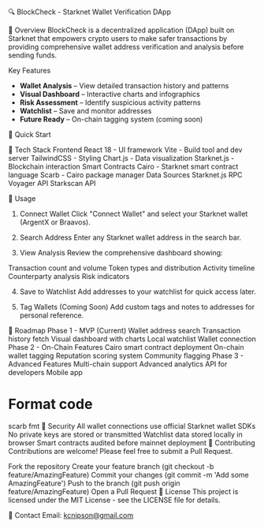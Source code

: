 🔍 BlockCheck - Starknet Wallet Verification DApp


🎯 Overview
BlockCheck is a decentralized application (DApp) built on Starknet that empowers crypto users to make safer transactions by providing comprehensive wallet address verification and analysis before sending funds.

Key Features
-  **Wallet Analysis** – View detailed transaction history and patterns  
-  **Visual Dashboard** – Interactive charts and infographics  
-  **Risk Assessment** – Identify suspicious activity patterns  
-  **Watchlist** – Save and monitor addresses  
-  **Future Ready** – On-chain tagging system (coming soon)

🚀 Quick Start


🧱 Tech Stack
Frontend
React 18 - UI framework
Vite - Build tool and dev server
TailwindCSS - Styling
Chart.js - Data visualization
Starknet.js - Blockchain interaction
Smart Contracts
Cairo - Starknet smart contract language
Scarb - Cairo package manager
Data Sources
Starknet.js RPC
Voyager API
Starkscan API



🎨 Usage
1. Connect Wallet
Click "Connect Wallet" and select your Starknet wallet (ArgentX or Braavos).

2. Search Address
Enter any Starknet wallet address in the search bar.

3. View Analysis
Review the comprehensive dashboard showing:

Transaction count and volume
Token types and distribution
Activity timeline
Counterparty analysis
Risk indicators

4. Save to Watchlist
Add addresses to your watchlist for quick access later.

5. Tag Wallets (Coming Soon)
Add custom tags and notes to addresses for personal reference.

🔮 Roadmap
Phase 1 - MVP (Current)
 Wallet address search
 Transaction history fetch
 Visual dashboard with charts
 Local watchlist
 Wallet connection
Phase 2 - On-Chain Features
 Cairo smart contract deployment
 On-chain wallet tagging
 Reputation scoring system
 Community flagging
Phase 3 - Advanced Features
 Multi-chain support
 Advanced analytics
 API for developers
 Mobile app



# Format code
scarb fmt
🔐 Security
All wallet connections use official Starknet wallet SDKs
No private keys are stored or transmitted
Watchlist data stored locally in browser
Smart contracts audited before mainnet deployment
🤝 Contributing
Contributions are welcome! Please feel free to submit a Pull Request.

Fork the repository
Create your feature branch (git checkout -b feature/AmazingFeature)
Commit your changes (git commit -m 'Add some AmazingFeature')
Push to the branch (git push origin feature/AmazingFeature)
Open a Pull Request
📄 License
This project is licensed under the MIT License - see the LICENSE file for details.


📧 Contact
Email: kcnipson@gmail.com



